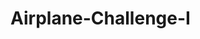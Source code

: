 # Airplane-Challenge-I
<!DOCTYPE html>
<html>
<head>
	<title>Airplane!</title>
</head>
<body>
	<style type="text/css">

		#farm {
			background-image: url("academy-airplane-master/academy-airplane-master/farm.jpg");
			width: 900px;
			height: 700px;
		}
		.player {
			position: absolute;
			background-image: url("academy-airplane-master/academy-airplane-master/player.png");
			width: 70px;
			height: 75px;
		}
		.enemy {
			position: absolute;
			background-image: url("academy-airplane-master/academy-airplane-master/enemy.png");
			width: 70px;
			height: 75px;
	</style>
	<div id="farm">
		<div id="players"></div>
		<div id="enemies"></div>
	</div>

	<script type="text/javascript">

		var player = {
			left: 450,
			top: 620
		}

		var enemies = [
			{left: 300, top: 200},
			{left: 450, top: 250},
			{left: 150, top: 150},
			{left: 690, top: 150},
			{left: 360, top: 50},
			{left: 480, top: 50}
		]

		
		function drawPlayer(){
			content = "<div class='player' style='left:"+player.left+"px; top:"+player.top+"px'></div>";
			document.getElementById("players").innerHTML = content;
		}
		drawPlayer();

		function drawEnemies(){
			content = "";
			console.log(enemies);
			for(var idx = 0; idx < enemies.length; idx++){
				content += "<div class='enemy' style='left:"+enemies[idx].left+"px; top:"+enemies[idx].top+"px'></div>";
			}
			document.getElementById("enemies").innerHTML = content;
		}
		drawEnemies();
		
		document.onkeydown = function(e){
			console.log(e);
			if(e.keyCode == 37 && player.left > 0){ //LEFT
				player.left = player.left - 10;
			}
			if(e.keyCode == 39 && player.left < 840){ //RIGHT
				player.left = player.left + 10;
			}
			if(e.keyCode == 38 && player.top > 450){ //UP
				player.top = player.top - 10;
			}
			if(e.keyCode == 40 && player.top < 620){ //Down
				player.top = player.top + 10;
			}
			

			drawPlayer();
		
		}
	</script>

</body>
</html>
